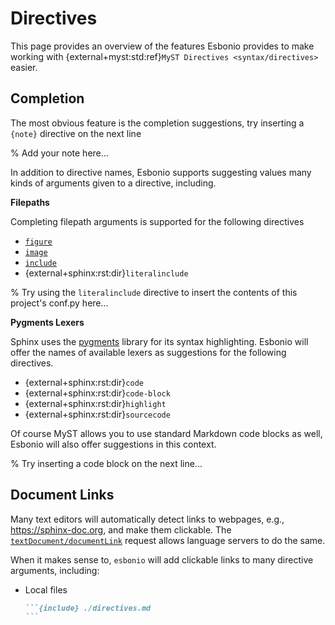 # Directives

This page provides an overview of the features Esbonio provides to make working with {external+myst:std:ref}`MyST Directives <syntax/directives>` easier.

## Completion

The most obvious feature is the completion suggestions, try inserting a `{note}` directive on the next line

% Add your note here...

In addition to directive names, Esbonio supports suggesting values many kinds of arguments given to a directive, including.

**Filepaths**

Completing filepath arguments is supported for the following directives

- [`figure`](https://docutils.sourceforge.io/docs/ref/rst/directives.html#figure)
- [`image`](https://docutils.sourceforge.io/docs/ref/rst/directives.html#image)
- [`include`](https://docutils.sourceforge.io/docs/ref/rst/directives.html#image)
- {external+sphinx:rst:dir}`literalinclude`

% Try using the `literalinclude` directive to insert the contents of this project's conf.py here...

**Pygments Lexers**

Sphinx uses the [pygments](https://pygments.org/) library for its syntax highlighting.
Esbonio will offer the names of available lexers as suggestions for the following directives.

- {external+sphinx:rst:dir}`code`
- {external+sphinx:rst:dir}`code-block`
- {external+sphinx:rst:dir}`highlight`
- {external+sphinx:rst:dir}`sourcecode`

Of course MyST allows you to use standard Markdown code blocks as well, Esbonio will also offer suggestions in this context.

% Try inserting a code block on the next line...

## Document Links

Many text editors will automatically detect links to webpages, e.g., <https://sphinx-doc.org>, and make them clickable.
The [`textDocument/documentLink`](https://microsoft.github.io/language-server-protocol/specifications/lsp/3.17/specification/#textDocument_documentLink) request allows language servers to do the same.

When it makes sense to, `esbonio` will add clickable links to many directive arguments, including:

- Local files

  ````markdown
  ```{include} ./directives.md
  ```
  ````

